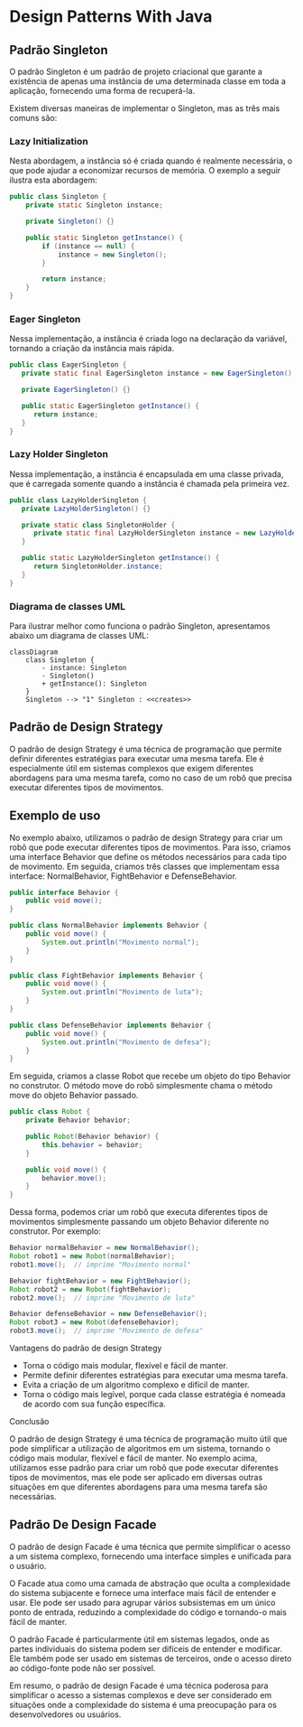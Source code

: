 # Design Patterns With Java

## Padrão Singleton

O padrão Singleton é um padrão de projeto criacional que garante a existência de apenas uma instância de uma determinada classe em toda a aplicação, fornecendo uma forma de recuperá-la.

Existem diversas maneiras de implementar o Singleton, mas as três mais comuns são:

### Lazy Initialization

Nesta abordagem, a instância só é criada quando é realmente necessária, o que pode ajudar a economizar recursos de memória. O exemplo a seguir ilustra esta abordagem:

```java
public class Singleton {
    private static Singleton instance;

    private Singleton() {}

    public static Singleton getInstance() {
        if (instance == null) {
            instance = new Singleton();
        }

        return instance;
    }
}
```

### Eager Singleton

Nessa implementação, a instância é criada logo na declaração da variável, tornando a criação da instância mais rápida.

```java
public class EagerSingleton {
   private static final EagerSingleton instance = new EagerSingleton();

   private EagerSingleton() {}

   public static EagerSingleton getInstance() {
      return instance;
   }
}
```

### Lazy Holder Singleton

Nessa implementação, a instância é encapsulada em uma classe privada, que é carregada somente quando a instância é chamada pela primeira vez.

```java
public class LazyHolderSingleton {
   private LazyHolderSingleton() {}

   private static class SingletonHolder {
      private static final LazyHolderSingleton instance = new LazyHolderSingleton();
   }

   public static LazyHolderSingleton getInstance() {
      return SingletonHolder.instance;
   }
}
```

### Diagrama de classes UML

Para ilustrar melhor como funciona o padrão Singleton, apresentamos abaixo um diagrama de classes UML:

```mermaid
classDiagram
    class Singleton {
        - instance: Singleton
        - Singleton()
        + getInstance(): Singleton
    }
    Singleton --> "1" Singleton : <<creates>>
```

## Padrão de Design Strategy

O padrão de design Strategy é uma técnica de programação que permite definir diferentes estratégias para executar uma mesma tarefa. Ele é especialmente útil em sistemas complexos que exigem diferentes abordagens para uma mesma tarefa, como no caso de um robô que precisa executar diferentes tipos de movimentos.

## Exemplo de uso

No exemplo abaixo, utilizamos o padrão de design Strategy para criar um robô que pode executar diferentes tipos de movimentos. Para isso, criamos uma interface Behavior que define os métodos necessários para cada tipo de movimento. Em seguida, criamos três classes que implementam essa interface: NormalBehavior, FightBehavior e DefenseBehavior.

```java
public interface Behavior {
    public void move();
}

public class NormalBehavior implements Behavior {
    public void move() {
        System.out.println("Movimento normal");
    }
}

public class FightBehavior implements Behavior {
    public void move() {
        System.out.println("Movimento de luta");
    }
}

public class DefenseBehavior implements Behavior {
    public void move() {
        System.out.println("Movimento de defesa");
    }
}
```

Em seguida, criamos a classe Robot que recebe um objeto do tipo Behavior no construtor. O método move do robô simplesmente chama o método move do objeto Behavior passado.

```java
public class Robot {
    private Behavior behavior;

    public Robot(Behavior behavior) {
        this.behavior = behavior;
    }

    public void move() {
        behavior.move();
    }
}
```

Dessa forma, podemos criar um robô que executa diferentes tipos de movimentos simplesmente passando um objeto Behavior diferente no construtor. Por exemplo:

```java
Behavior normalBehavior = new NormalBehavior();
Robot robot1 = new Robot(normalBehavior);
robot1.move();  // imprime "Movimento normal"

Behavior fightBehavior = new FightBehavior();
Robot robot2 = new Robot(fightBehavior);
robot2.move();  // imprime "Movimento de luta"

Behavior defenseBehavior = new DefenseBehavior();
Robot robot3 = new Robot(defenseBehavior);
robot3.move();  // imprime "Movimento de defesa"
```

Vantagens do padrão de design Strategy

- Torna o código mais modular, flexível e fácil de manter.
- Permite definir diferentes estratégias para executar uma mesma tarefa.
- Evita a criação de um algoritmo complexo e difícil de manter.
- Torna o código mais legível, porque cada classe estratégia é nomeada de acordo com sua função específica.

Conclusão

O padrão de design Strategy é uma técnica de programação muito útil que pode simplificar a utilização de algoritmos em um sistema, tornando o código mais modular, flexível e fácil de manter. No exemplo acima, utilizamos esse padrão para criar um robô que pode executar diferentes tipos de movimentos, mas ele pode ser aplicado em diversas outras situações em que diferentes abordagens para uma mesma tarefa são necessárias.

## Padrão De Design Facade

O padrão de design Facade é uma técnica que permite simplificar o acesso a um sistema complexo, fornecendo uma interface simples e unificada para o usuário.

O Facade atua como uma camada de abstração que oculta a complexidade do sistema subjacente e fornece uma interface mais fácil de entender e usar. Ele pode ser usado para agrupar vários subsistemas em um único ponto de entrada, reduzindo a complexidade do código e tornando-o mais fácil de manter.

O padrão Facade é particularmente útil em sistemas legados, onde as partes individuais do sistema podem ser difíceis de entender e modificar. Ele também pode ser usado em sistemas de terceiros, onde o acesso direto ao código-fonte pode não ser possível.

Em resumo, o padrão de design Facade é uma técnica poderosa para simplificar o acesso a sistemas complexos e deve ser considerado em situações onde a complexidade do sistema é uma preocupação para os desenvolvedores ou usuários.
